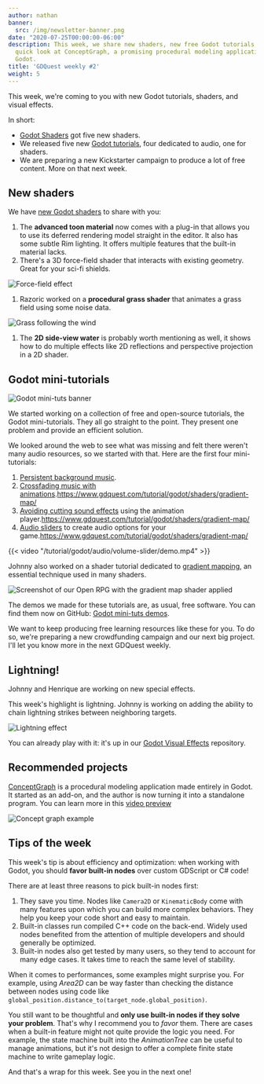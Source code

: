 ```yaml
---
author: nathan
banner:
  src: /img/newsletter-banner.png
date: "2020-07-25T00:00:00-06:00"
description: This week, we share new shaders, new free Godot tutorials, and take a
  quick look at ConceptGraph, a promising procedural modeling application made in
  Godot.
title: 'GDQuest weekly #2'
weight: 5
---
```


This week, we're coming to you with new Godot tutorials, shaders, and visual effects.

In short:

- [Godot Shaders](https://github.com/GDQuest/godot-shaders) got five new shaders.
- We released five new [Godot tutorials](/tutorial/godot/), four dedicated to audio, one for shaders.
- We are preparing a new Kickstarter campaign to produce a lot of free content. More on that next week.

## New shaders

We have [new Godot shaders](https://github.com/GDQuest/godot-shaders) to share with you:

1. The **advanced toon material** now comes with a plug-in that allows you to use its deferred rendering model straight in the editor. It also has some subtle Rim lighting. It offers multiple features that the built-in material lacks.
1. There's a 3D force-field shader that interacts with existing geometry. Great for your sci-fi shields.

![Force-field effect](force-field.png)

1. Razoric worked on a **procedural grass shader** that animates a grass field using some noise data.

![Grass following the wind](procedural-grass.png)

1. The **2D side-view water** is probably worth mentioning as well, it shows how to do multiple effects like 2D reflections and perspective projection in a 2D shader.

## Godot mini-tutorials

![Godot mini-tuts banner](/tutorial/godot/banner.png)

We started working on a collection of free and open-source tutorials, the Godot mini-tutorials. They all go straight to the point. They present one problem and provide an efficient solution.

We looked around the web to see what was missing and felt there weren't many audio resources, so we started with that. Here are the first four mini-tutorials:

1. [Persistent background music](https://www.gdquest.com/tutorial/godot/audio/background-music/).
1. [Crossfading music with animations](https://www.gdquest.com/tutorial/godot/audio/background-music-transition/).https://www.gdquest.com/tutorial/godot/shaders/gradient-map/
1. [Avoiding cutting sound effects](https://www.gdquest.com/tutorial/godot/audio/pickup-sound-effect/) using the animation player.https://www.gdquest.com/tutorial/godot/shaders/gradient-map/
1. [Audio sliders](https://www.gdquest.com/tutorial/godot/audio/volume-slider/) to create audio options for your game.https://www.gdquest.com/tutorial/godot/shaders/gradient-map/

{{< video "/tutorial/godot/audio/volume-slider/demo.mp4" >}}

Johnny also worked on a shader tutorial dedicated to [gradient mapping](https://www.gdquest.com/tutorial/godot/shaders/gradient-map/), an essential technique used in many shaders.

![Screenshot of our Open RPG with the gradient map shader applied](/tutorial/godot/shaders/gradient-map/final-result.png)

The demos we made for these tutorials are, as usual, free software. You can find them now on GitHub: [Godot mini-tuts demos](https://github.com/GDQuest/godot-mini-tuts-demos).

We want to keep producing free learning resources like these for you. To do so, we're preparing a new crowdfunding campaign and our next big project. I'll let you know more in the next GDQuest weekly.

## Lightning!

Johnny and Henrique are working on new special effects.

This week's highlight is lightning. Johnny is working on adding the ability to chain lightning strikes between neighboring targets.

![Lightning effect](lightning.png)

You can already play with it: it's up in our [Godot Visual Effects](https://github.com/GDQuest/godot-visual-effects) repository.

## Recommended projects

[ConceptGraph](https://github.com/HungryProton/concept_graph) is a procedural modeling application made entirely in Godot. It started as an add-on, and the author is now turning it into a standalone program. You can learn more in this [video preview](https://www.youtube.com/watch?v=RVSum5m2suU)

![Concept graph example](concept-graph.png)

## Tips of the week

This week's tip is about efficiency and optimization: when working with Godot, you should **favor built-in nodes** over custom GDScript or C# code!

There are at least three reasons to pick built-in nodes first:

1. They save you time. Nodes like `Camera2D` or `KinematicBody` come with many features upon which you can build more complex behaviors. They help you keep your code short and easy to maintain.
1. Built-in classes run compiled C++ code on the back-end. Widely used nodes benefited from the attention of multiple developers and should generally be optimized.
1. Built-in nodes also get tested by many users, so they tend to account for many edge cases. It takes time to reach the same level of stability.

When it comes to performances, some examples might surprise you. For example, using _Area2D_ can be way faster than checking the distance between nodes using code like `global_position.distance_to(target_node.global_position)`.

You still want to be thoughtful and **only use built-in nodes if they solve your problem**. That's why I recommend you to _favor_ them. There are cases when a built-in feature might not quite provide the logic you need. For example, the state machine built into the _AnimationTree_ can be useful to manage animations, but it's not design to offer a complete finite state machine to write gameplay logic.

And that's a wrap for this week. See you in the next one!
